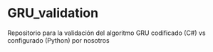 # GRU_validation
Repositorio para la validación del algoritmo GRU codificado (C#) vs configurado (Python) por nosotros 
